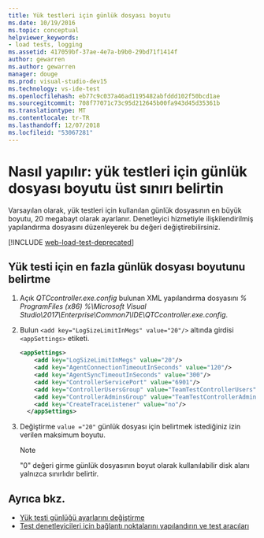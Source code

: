 ```yaml
---
title: Yük testleri için günlük dosyası boyutu
ms.date: 10/19/2016
ms.topic: conceptual
helpviewer_keywords:
- load tests, logging
ms.assetid: 417059bf-37ae-4e7a-b9b0-29bd71f1414f
author: gewarren
ms.author: gewarren
manager: douge
ms.prod: visual-studio-dev15
ms.technology: vs-ide-test
ms.openlocfilehash: eb77c9c037a46ad1195482abfddd102f50bcd1ae
ms.sourcegitcommit: 708f77071c73c95d212645b00fa943d45d35361b
ms.translationtype: MT
ms.contentlocale: tr-TR
ms.lasthandoff: 12/07/2018
ms.locfileid: "53067281"
---
```

# <a name="how-to-specify-the-maximum-size-for-the-log-file-for-load-tests"></a>Nasıl yapılır: yük testleri için günlük dosyası boyutu üst sınırı belirtin

Varsayılan olarak, yük testleri için kullanılan günlük dosyasının en büyük boyutu, 20 megabayt olarak ayarlanır. Denetleyici hizmetiyle ilişkilendirilmiş yapılandırma dosyasını düzenleyerek bu değeri değiştirebilirsiniz.

[!INCLUDE [web-load-test-deprecated](includes/web-load-test-deprecated.md)]

## <a name="specify-the-maximum-log-file-size-for-load-test"></a>Yük testi için en fazla günlük dosyası boyutunu belirtme

1.  Açık *QTCcontroller.exe.config* bulunan XML yapılandırma dosyasını *% ProgramFiles (x86) %\Microsoft Visual Studio\2017\Enterprise\Common7\IDE\QTCcontroller.exe.config*.

2.  Bulun `<add key="LogSizeLimitInMegs" value="20"/>` altında girdisi `<appSettings>` etiketi.

    ```xml
    <appSettings>
        <add key="LogSizeLimitInMegs" value="20"/>
        <add key="AgentConnectionTimeoutInSeconds" value="120"/>
        <add key="AgentSyncTimeoutInSeconds" value="300"/>
        <add key="ControllerServicePort" value="6901"/>
        <add key="ControllerUsersGroup" value="TeamTestControllerUsers"/>
        <add key="ControllerAdminsGroup" value="TeamTestControllerAdmins"/>
        <add key="CreateTraceListener" value="no"/>
      </appSettings>
    ```

3.  Değiştirme `value ="20"` günlük dosyası için belirtmek istediğiniz izin verilen maksimum boyutu.

    > [!NOTE]
    > "0" değeri girme günlük dosyasının boyut olarak kullanılabilir disk alanı yalnızca sınırlıdır belirtir.

## <a name="see-also"></a>Ayrıca bkz.

- [Yük testi günlüğü ayarlarını değiştirme](../test/modify-load-test-logging-settings.md)
- [Test denetleyicileri için bağlantı noktalarını yapılandırın ve test aracıları](../test/configure-ports-for-test-controllers-and-test-agents.md)